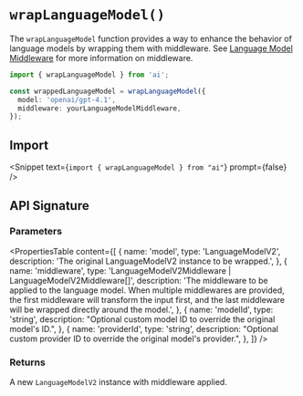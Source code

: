 
# `wrapLanguageModel()`

The `wrapLanguageModel` function provides a way to enhance the behavior of language models
by wrapping them with middleware.
See [Language Model Middleware](/docs/ai-sdk-core/middleware) for more information on middleware.

```ts
import { wrapLanguageModel } from 'ai';

const wrappedLanguageModel = wrapLanguageModel({
  model: 'openai/gpt-4.1',
  middleware: yourLanguageModelMiddleware,
});
```

## Import

<Snippet text={`import { wrapLanguageModel } from "ai"`} prompt={false} />

## API Signature

### Parameters

<PropertiesTable
  content={[
    {
      name: 'model',
      type: 'LanguageModelV2',
      description: 'The original LanguageModelV2 instance to be wrapped.',
    },
    {
      name: 'middleware',
      type: 'LanguageModelV2Middleware | LanguageModelV2Middleware[]',
      description:
        'The middleware to be applied to the language model. When multiple middlewares are provided, the first middleware will transform the input first, and the last middleware will be wrapped directly around the model.',
    },
    {
      name: 'modelId',
      type: 'string',
      description:
        "Optional custom model ID to override the original model's ID.",
    },
    {
      name: 'providerId',
      type: 'string',
      description:
        "Optional custom provider ID to override the original model's provider.",
    },
  ]}
/>

### Returns

A new `LanguageModelV2` instance with middleware applied.
